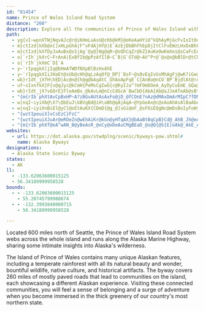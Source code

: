 ```yaml
---
id: "81454"
name: Prince of Wales Island Road System
distance: "260"
description: Explore all the communities of Prince of Wales Island with the Prince of Wales Island Road System. Connected together with the roadway, the island communities form a web of Alaskan culture, ripe for travel.
path:
  - yg{vI~wpnXTWjNqvAJc@r@iKHmLuAsU@cKb@kM}@oKeAaHYiO^kQhAyMjGcFvIoItOu_@lIiP~l@}mAnVak@vBmDUaLgCsFyCgFgEmF}GeAaGxBaI~BcLg@iF{AoFwEqGsHNmH_@yHH}FhBkIhDwHbB{@`Gat@zBkK|Bmi@fBuYd@oZo@mPNuYxAiScCmJUgI~@gNlCaN~CaH`IqIbCaHvCcQ~CeLnCuMdBoWmAiF}B{LXuUbC{OfG}D`GqInFyQ`CgNmBqI_BaJ?sJ|CiQgA}LRyHxAuO@mFfCsKrDiBtEwAnEg[bEmc@r@_M`CeNg@}Mn@aOBeMt@sJb@yDD}L_AcKIcIlAcR`A}FlBkC`BaBjAKXuGn@{KrBsDlDkAbEb@|C|@lCeD|AwGdBiS|D{C|DkEbEgB|DuI|HqKbAsIXyLxAuKtBoIjFeIpEgBlHgB~E?`E_AhA{@vFuIjGuMnDoCfHqCfJ{EnK_Ktr@{b@xEaFfBoExDsE|DwBfFeA~AaBbD_GrC_GfCoGbAoDdDqD|DkAvByB|F_RrBaHrFmHpKuJxBkHOsDeB}CyAy@?oGZaK{@_DqF{C}CoAwCcL_FuHoKlIsEs@}DoGp@kMaAmHmDkNo@oM_CcOmA}HgIiF}Co\bAwGpFkKrHgIfEaClH{ElEyF|BkIjJk@~DgDvDaIlDgUzGqFbHsHpJiJlRaWpK{IzKuBrIeFfYwR~NuO`IHvIcAnGoFtDaHzEaDbGgB|Gm@|FQvC|DDjEQfHzB|ClFmF|F}EzFyFlFDnPcIdIsJrFcCd@sFnBgHjEsFvH{CxHpD`XrB|DrB`GtK|DlCvCyAnG{IvE}BlGfDvDhI`Ez@nFhClEf@zFnB|J~E|DpGpHpJzKtJbB~K|C~@xCgH|GwDfHSpKFpHhApE~FhFrHtHtInBtIrEpElDjFbBfHlFzCtGpAnFdC~NwCfF`DxBbDfIx@xMiUrDwJjBgHRoF\aHlA}BnFuGxCsBzCyFp@aJe@}Jw@uIl@kHbA_FxCl@~AcABcFy@oGoBkGmCiBg@iLeDiFsE?aFZwDkDeAmNyB{MZ_IBgJQyO~BmLjCeCe@yJK{RxAgJ`EkEnFoIdCkGzByOhFiMvA_STyc@lCyPmAcZiBqMgCuEeBcOcDkGcD_CgF{IyC_PwByL_E{KsAeOm@mWnAwLlF}PpFqOlEqFo@yHXqJrAeKYyJsA_GuN{f@O?vNwN|Oce@xKyHnPgNvQw@zKbFpZeWdMiEvUuWpn@iU~AnGfG`H|A|AbQmFnIHxGg@hGEpIzDnBc@dBfFwBtElJ_CfDoGt@oErHeQfD{E`F}F|EaD`MkGjKZpJpA|FvD|F^bEiBjCy@|F}@hXpLzHbGfGzDxBpFbCnIbArFl@`HJfPYjEy@fBs@~F_T`YaKvXcSfTkOrm@aDhU\pH^zCtAxFlClHxb@ht@zH|T~@`Z~@fNpId`@rD}CfDEfDvRnBzOzKrPhCx@jEQtD?lCeA~DmB`Cw@tCB~I|F|EvEpEtG`AbD?rCXpFrChArC~DpFkAhE~@jJtCtJxB~DcBvBiG|Iw@xDkB~HzMbJlPpC`JnCtWx@jA`GlY|H`XpDfHrEdIjGbAbEg@|Jo@~KVxChA|BfAjMzA|FqF~@e@pDoEnDOnMoExBsFhCwEpE?vG[bIbAxLbFrGwE~LaHrAsLpH{K|BwBxFcHnK{AnEnQbB`Nz@`LpAbErEjKjFr@jAhAhBdC|DdKnBtArAkApFeBzEbEtBfFl@xDdA~BhBbBrDhA~Au@`DkAhCk@lDoExD]rDpBnAoCjC_HrCaEnCkFvCgDnBwCbBuAxC_@fByAtBs@lDlB|CpArDv@bEpCrChEdAjCfC]hAuArAaJhBu@pFpAxHdAzFpLbDn@lE]d`@qAjGChHm@dBgAPuGSkDuAyCc@kB?oCx@yB~BcFpDwBh@cD\oEt@uCdFkGpCE~B]vEpAvCWbEwBtKT~C}AxAmEpE|@nBtG|AlDhCf@|@|CrCpCbFxAvCh@dClHtLxBxAhBrAjFh@|EhAjFxBpAtC_AnCgBrLmT`EwFlCy@hXi[pG}B|VYfLg@zC{CbDcOhCyHxH_AnWmVtEa@`F`AzF{YrGgH~V}RbAsFlAkJhEaElTiQjR{AfHJrDeGdJwBpGNvBuGnE_QpGgT^gMzE}G~FwJzHy@|DiBlGhBzKErDs@hB}B
  - m}ctIzd|kXb@xC]xHLpGhA|F^xFdAjHf@|E`AzEjDbBhFhEpDjItClFvEWzLHxDxBhFaHtEaJ|h@ioAjHeT
  - m}ctIzd|kXfDyJxAuBx@sSjAg`@y@}Ng@qR~@oQhCqZr@kZ}AuKeOwKmXei@sCaFcEqGwCeGiBuEc@oC|B_GOcKx@mZmAqNiByNoGqJgBkM}EoVeM}O|GwNvAaNsC{QwCgN_BqNmBiOt@aYzFiUzJkKfHu@_@mOjDeGhLqPjHoGdOsFlJyH`JmDrNuKvPkK`DiC|FeIpPbDzTzAjQjFtKeDnG`FbH~D~HxAxIvG|CnErBcK}@kJfHgL
  - o|`rIh`jkXrC~FrAnA|ExBfIb@pPzAfIlB~C`B|G`GTd@~AV^Pr@`@x@x@bBlDr@tChExGjNpPbGjGzBxCnDlDbB|A|CrBlEbCrAdAlDdExAvB~@rBx@jCl@hD|@~D`DnKbA|BnCfF|@pApV~VtB~ChBtBbDjCvFdFvDdGxBdClCrBrHtEfBZdBI|AN`JlFrB?vC[tBm@rCc@lVbD|Dx@~Ko@xDEtPiApHQtEr@dV~JdBTfBIhCi@hBuA|B}C~@yBrAcC~CuHzEgKJc@|DeI|CyCbBeAvB_@`EO`Ef@hC|AfBlBlEvFhEzGrBvE~@hDr@bE^|DJrF?b{@BrA^zE?tBUzKbAJ
  - o|`rIh`jkXmC`DI`A
  - y~`rIpqgkX]jIq@bHmAfWDfNXpBlBzHxAhE
  - y~`rIpqgkXIiJHaEt@sUb@cHh@qLzAqOf@_DP]`BsF~@sBvEqIvGsMhAgFj@wK?iGe@kDgDoQ{CyJ{CgH_A_Ei@iFe@}Oo@mIgCsOUaE?}Bl@iDNwBjAeJ`Jaw@b@oGhDoQvBgRhAgHbFyJtNsUhA_CdAsCpAeF\oBfBgM^cBlAcKtCgRhAoGp@qC~@aDnBqFlWgi@xNk_@l}@knAxBmDdBgDnK{UrYgx@lB_EzCsFtP_XfCkEdBaCdAa@`Tu]dByBvDcCdNwDt@o@n@eA\{AnBmLlCoQlT_y@lHsWt@cBdA}AvBqBpAo@bGkAhAk@~A}Ax@}A~CqLhGeTfBgFlByCtAiA`DgDpGoFxCoEhBgFh@oCdKys@n@mFxAeRvAoUWqEOcAe@}A}AoC_C_Go@wC]sDOmCEoDJsDE}DB}CjBmo@K_EUwBsEsVUkBGoBNuCXoBZcAlAqCjIyLxAcAbAKhBPx@Zn@?lAe@n@i@x@oA~AmDfGmLjEaJhAgBr@c@nBo@hAItADx@Tr@h@~@zAx@|AhAzC^n@jAlAfAVtAE|@WhA_AnAsA|@wA|EwJV_@pFeNvAyDhA_EnAsC~AwBpBy@nFkDlAmBhAaDdAaBxJ_MpA_A
  - wb}rIdt_jXfH\hED|Ac@n@[h@g@bAqAtC_GhAoApFqE`C{AnBo@nCO`BP`Bj@lAt@rAhAhA|AbAlBx@nB|DnLhFnMn@dCv@xFnBlTfD~ShEnS^zCZfE\hGX`DZlBb@zA|@fC~AnCrBjCfE`ExFvChCr@fBVpCE~EuAxAQ~ABfB^fFtCbBThHa@|CE`B?lFf@~A\dDjAfAp@h@l@r@fAjAnChAlFbAjCbDfFz@fBl@|Aj@rB\lBn@jFRhFLnE@pGTnOXjCb@xCp@xB~@bB|@bAlAx@rDx@tMrBlBb@tErBpCfBhFrFlC~DhCfFbAbC|CtJdAnEbAvFzFjYtAdDhBnBnB~@fAJhBQ`LuC~@?`B^zAz@~IbKdBlA~A^`CI`A]`DuCbBkA|EwArB_AtAiAbAi@`E{A|AiAlAcB|@}ArAuAbAm@d@Q`Ca@`KwA|Ak@~GwDvCa@pAFzDbAfBThBIlMuA|Gb@vB^fAl@|@z@|@tA|@xBr@rDThCDfEYvDe@zCm@hBeAfBcAtA{At@aB\_CNmAZiAh@y@r@cAjAo@~@eAbCaAfDg@fDiAlLs@jEw@nCkBtE}DzIkAnD}@hEc@tDQrCMdE@jERrHr@hSTfD\zCn@vCbCzIp@rDjC`QnAjKNnDAfDOfC]lCs@tE_@`DIrDB~DJrDb@xD~A`Jf@vF^jV^jEn@dEdBpElC|DhClDlCvC|CnCpCbBdDpAdKbClDtAvBlAlJjHvJhEvAt@nA~AnAtBlChInAlDrBdEz@nAjDzDbGjFpFhF~@tAd@dAl@bBTtA^rDHfBEfBq@dM?tAb@bFh@bCn@xBfIvP~JdExAvKX`WnBpNlD`NlBzCpGtIxI|GvRrPlHxKdLt[xCrFdA`J|A~OrB~DzCdEng@r|@|J~RfCfDxBbCbAn@jA\|@]~DwCjD}DpDwAdAQx@Et@Vx@t@xAjDxe@tkAdGvKhFzKbBrElAxBrFtBbBPjSDvFi@l@Z
  - uf~sIxnfkX}F{v@qJyc@kCmH{PeMsCgIwG{c@KyIJa^?mFOmDOeA_AyDyCuEmE_GQa@uAoK_BeIk@{Is@cEc@kAs@y@u@Qs@?u@Km@[e@c@i@iAgCiGoA{D[gBcAqJo@wEu@kC_CqFaAuC_AgA}@s@aJqGuAm@cQgEmACaBR_Dx@k@`@mG|FyA`AmBl@cDZu@CgDwAeA_AcBiC_BwCaA{@yF{BiAwAS_AE_GOuAIUaEmC}J}FaH_GaEeEm@OyBAw@Um@y@k@{AUuBFsKGaF]oHOm@o@qAaEcEoFkAwB?_AQiBw@iAy@eGaHaB}C_D{Ee@kAc@yBm@sF_@wAcAqBaFcGsFyEcBoA[g@Wa@qAuDi@eAaCcEi@m@k@qAmBcI_A}CgEkJyBmFiBuDo@cA_LqK_@w@i@eCIyBB_CrAuOJs@vAaDn@_GT_A\_ANQdDuCd@m@pA_EnB_EpAaBb@g@~CUvNEbDS|@Ux@a@^Wd@_A`AoC`AgBtA_BpFuEb@w@hAiDn@uAf@y@`AaAnMaJn@[pFiArFsB~@o@R_AJm@B}@EwKQqLBiBHiAXwAxB}Hh@eCr@wFdAmMdB_X?uAG}AOuAa@_CsCcKoDaPgLeXwBuKfA_K{Hef@g}@xReo@~z@eb@bScXs@_{@yX_h@_a@}j@uKkVuc@m[wu@}^kKm_@ih@}Ysu@aHoReQq[cd@mb@aH}]|Bu^@cYuEsfAkIaaAsUwRyPkD_PgNbDsRiIkj@{C}PiW{K
  - wb}rIdt_jX?vGOrE}FleAmBx_@kAvLm@nCcCdGcA`BwCbD{AbA{Ab@aJJeATeAb@sBtAwGbFcBlBs@tAk@pAcBbGcBdEsDpCyAr@y@v@aPzWwE`GwEpFeB~Bc@~@cAhCcCzIwBdIoA~FUbCEdCIvJOvC_@~Bg@pBe@lA{@pAwAtAsGhEq@x@e@r@iA~Bk@rBwAbDiA`BgHbIuAjCcAtCc@hBe@dC_AjHYzAsDlKyAnIi@lB_CdGg@lC]~BKjCUtKc@rF}BtMQtCIfCHjD|@xL@nCOpCYlDiAhEyAjEiBlDoBzEqCbKeAfC_ChCaCh@yQvBeFz@uZtKqD`BoA|@yEzF}CtC}ExBcFrDqF|EaFtCcDHyBEwA`@mAj@gAbAaDjE{CpD{CxBsDhBgGbCkAx@sClDsBhBaDpBcFrB}C~ByAhBcB|AiC`AcCRyAj@kPhNgFzEqChEwDtGg^`w@eA|AmAnAmHzF}DhGqInKuAlDgAxF_BzG}CdKgEvL_B~F}FrYs@xBcCfDsDrBuAJiAEaB]sCmBsBq@_BMgBx@_BvA_ArBwAjIuAlJyBzKyBbGqCrFuC|DkClC_VvNoCbAmTrBoD~@_ItFsCzAuKnAgN`DeAJq@EeBc@qAw@mM{K}@m@_AWeCEgAVkAl@}FdG{BpBiCjAwF|A}A~@aAbAiAhBsDvHmB`DsBjCiLpKuCvBwAn@_Cr@}PZcH[sF|DmEfH}SpTaFdE}G~HoDW_PrFs_@x^{a@hn@uUBkFrHgBrJ}ElSiDzLwFd@{MPwGa@
  - "{m{rIb`phXtAvCpBxHP~A?zBGvAUtAsAxFo@jD_@fCOnE?nAz@dMAxDmArMIpC?fDNdCrBjRRxDBrBG|CKhCgCjT{@pKy@vJy@dOKlDCbEThKEdGKfBg@dCwBpIk@hEc@jGDfGRnDb@nDrDzTbDtQh@lBp@vArHlJjA~BrAjD|BdI~@~Gt@hLlBtf@HlDIxDSdC[~Bi@`Bs@`Bo@dA{DdEeA~Bk@rBUfBk@jIm@`QObH@~ALzBz@nITbDF~Bm@vHsAhEyAlCwA`Du@hEOfFBrHt@pJhA|VxAfPnCpT|@xD\\zE?|Em@vFqAxFqDxL{pAt~SAhBB|HRvG?hCJrB?pCPtGBhEq@jP?vCRvC^hCh@hBp@zApAfBxDxB|@~@xAdCdAjDrAvMn@lJXlH?tC"
  - w|nqI~iyiXb@\X?\QbEuJ\kBVgBd@iH\aBh@qAjAqA~@YpGeAx@c@xAoAhAsAlBaAbABjDnAzAJfEQjDe@lBy@fBmB|HuGhDoBxLeExAe@dAKl@X~@lAx@~At@n@rA~@n@Ch@NtAvAbA`BdAjAdEjBzCdCzEfDxA`BlEzDfBnAt@ZdC~AbBx@xBp@`DLpKfBx@GrBuAzCaFbIoKd@eAlAuG`@}An@kA`CuCbBgDfJgXx@uA~MyNd@q@bAwCn@aA|DgClBc@nDKx@]|@}@hAiBZ[l@i@hAa@hDg@hAl@d@zAf@tBn@~Gh@|CdAbFhA|D`AtAp@h@pAj@rEInBTxAlA~@fBd@p@fBz@z@Hv@g@fBgDzByHZm@|@y@pAa@`BW|D_CX[n@Wb@y@hAiGr@_AjMuGtAQfEf@r@`@x@n@dBtCdAf@`@DbAEtIcC`AQ|A?nBz@lDhCj@NtCs@xBCz@Sb@a@t@kBr@aCn@_Ar@m@dA]`CIrGfB~PpChBl@lBvCbC`Ff@r@b@f@r@Th@EhAw@zHwZbByD~BkCn@Uf@Dj@j@d@dA`EzUZvARf@`ElHfMxS~@lBb@J~@Dx@]xBkBhA[b@NbBxBfIlM|@`Af@T~KxBrADxAs@t@Kr@JZ\zChIxUr_@~A~BdDnFZrATpCh@jEh@tAX\l@Jj@An@g@^eAVqAR}DZu@j@k@h@KdAD`AK`AOr@]fAm@xAmB~AaDx@eArHyB|@HdAtARn@XxBDzAPvA`@pAjCnMr@`B|@|@zB`AhAjAVtANxBl@|At@nAjA|@fBOpFuAbF{BdJ{CnD{AtIc@dB@~@Vh@dBn@dClAnCz_@xj@bDlElTjMzGtAfCCdDsCx@[n@D|DtAtAtBr@rBx@vAnBjDjFzHtBdH`DhMzAxB`FzCrCpAbBhAxA|AhCt@lBAzFk@rC|BdBx@rB]vCcCzAgCrC{CjCsA`EgAlBVjCBbCq@~ADdBvArCHfJyF`C[pJsF~AcB~@aDr@}ATYl@GnBJb@UdB{A|BgDh@cDt@eMFqDZkEl@{Aj@E~Ar@`BzAdBdAbAKrBmBp@iC\_ClAgC~AcA~BOtJ}Et@w@fBu@rAEbCpCn@d@zBn@vBNpAC`By@rBwEvG_LpCuIhEsH]yHy@uEuD_EwAeEe@gDy@}CeAuE}@}Fo@wGUgDDqCxAwHOiDk@}Ba@eCGmDPeD~@yArCiCdGwEfCiApBf@pFfBhA[hBwBbBgEbBiGh@kC^uCD_OXeDZsAv@iAnBWhB`@|CpAfDdEdAr@dBr@`Bb@rChC~B|ApDjD~DvEzCbExF|IlEpFpB`AjBp@|ApAj@~@lAfCpEfO~@rDlAnCjArArC|@lBVxBWtAa@bCeEbAkA|EkDfKqExG}AvGb@vDUnCeA`O{JhF}DrNoMlJqKpHwH~BsBlDu@hLkBpJjB|C`AnB~@`I|FtCfC`BvBp@nCfAhBpDbB~AnCfEfJvMbMhAZxBIzK_EnSwItJqF`L{GtJqE~LaHp@}@`CyHvB{OZy@~CtMh@fB|BzE~@lAhA|BX~@b@pD^rBrClJ\z@VJR?b@Q~AsAp@_@RB`@\xApBlAuAfAm@^a@e@gBYsB
  - w|nqI~iyiXnBiEl@yCl@oEtAuKX{CDmD{@g_@]sGi@eF_@sFOiEQgNc@mDsBoIyFoWy@iLSuI]}H{@oGgA}GuAwTY}J?eGHuI`A{n@O}Hy@kQCcGL}C|@oGrAaDnAqEZsFOiEk@uGmBqXs@{Sf@aV`AeRnBuMm@yHcBcGwAmHm@_E?iEP}CjAmNSwDMaHHeIN}GJaJp@eHj@yDx@oIPmF?kQf@cOx@sQDoH_@_Hy@yHy@eEyC_J_LmT}BeGoAuEcCaLu@kF_@uFi@yKK{F]yCaGeYe@sDCeCXiM?oCOsBiAkKQsDCqDJiDRwBd@qC`AkHFqCKmFq@wEo@wBuO_e@u@oDo@eEaAuOScBg@sBu@sBiAgBcBmBmAiB{D}JmAwAiAcA}PcFoAiAmBqCqByBw@QqGm@}A[KvHU`DiAfFi@~@m@h@QZ_@pAwA|CuAjAm@p@q@pAsApAsB|DwBvCkAr@m@Ne@@_Co@y@ViBzAcCbIkHha@eFhQ
  - "{wztIpeuiX]vCsEzC}FzC"
  - "{wztIpeuiXJuAr@eROeZn@wEhAiKr@kGn@yHTqAX}@bAaBtBqCpB}Cd@_AhB_Jh@eAn@w@vAgAhG}D`EcD~@wA|BoG~BsF|SwVbFmFl@WhEq@tAo@fCsDfCuEhBiCt@u@`CkAjAsAhAu@n@m@h@aA|@{CXwBTyDJm@|CqIxAoIhAsFRcBj@iJRmARq@rCeGhAsFdAkCvCiGhAqEp@kBnEaIzAkCbAuAlCuAdBc@lEq@n@Q\\a@hAwEx@qGtA{GzBcIXuA`BiDjHyLXaBNwBS_GHaE?iEHoA~@qGX_ApAcCjCyDxCcCxB{Bh@[l@MpA?lAb@bBlBx@l@bD~@|DCrC`@xA`@~@@lBZ^Zh@rAh@nDXz@^f@n@JvCs@j@?bD~@bBn@h@p@~@tBrClF^tAbArFfCvDtAnE~@~BfCtBvI~IvDxL|@vArL~IxRpOvBvD|N~TjFxJdNtR|B`C~GhEnFlBrCtB`HlCrDdAxAl@hYw@nDqAzC@jIgCtCoAvDWtHiChBiBnA_AtFgBpAs@`AiAtB{@xBQ|A_BtAeAlEmDdGu@jAs@bBqDlGkKXa@nAu@X_@Xo@Ny@cAeEsAqIeAiIsB_LgF{[KqA@s@Lk@N]dAs@rBiD|DeEzGyI~ByBdB{@bCk@V]T}@x@aG^m@hBy@vDDbCUr@s@n@uCdDcD|AiBjCmB`FkC|@q@rAiBxBgB`DeBdCoDl@QjBkArB]pCmAx@{@vFiEvI}HbAGjBy@f@iAn@{BxBkDb@eA~Ai@TiAh@y@|@i@`AaB`C{AlAmB`@qC^kAbAoAz@gBpAoDdBoCbB}Ax@mDhA}CfAsBn@wBp@uA\\gBbA}CTcEl@qEdAqEJoChA{Gl@sBn@iDbAoCfHcObBiE|G}GhAm@rAqAfAs@jA]hA^t@_@x@gBnAoEtAqAjCgDlAcA`Bu@dBoAfJmLhBgBj@QfEh@l@Kj@o@l@yBnCgFrAiEjAyFpAaDdB{BbBiAn@uBRsCCwKKmBg@gBkAaDcDoDcAaBoBqBeBgDwCkGaGsHmBsD_BwFg@qE?yBQ{CE_ETkEb@_ExAeExBqF|B{Ej@cBTmB?kCG{CNgBl@sB`@kEMgBk@kAcBkAk@q@M_Ai@}IBw@J{@^mBj@cEd@wE?}DSuEEoDCmDHkCOeRNuEh@{G@mCk@oGcAqCk@_AMoA[gBw@sBk@iCm@mHH}Pb@_DD_B?}FDmCb@mFCsDUmBi@wAi@oAuAyFgCuEu@_AmA_AmFuAyAy@O{@i@_BGkAW{AoAiBiBuBs@mA_@mAIaB?aHU}AgA{AuBoAmEiBy@iC{CkLq@{BaBwCOq@QkE@cCZuFNiAVu@|@uAx@g@x@{@xCKxAw@hAcBhBwDv@{@NuADiKNeC^uC`BmFj@uAdDeElA{BR}B?sJNwA~@uE?_FxA}G^m@^uANyAHaBLy@~@e@tAgAvHuI^iAn@eCfAmHhAoEbAuBp@gDViDR_JP}DNwC^mBbBuBnI{MxD}HxAmBbA{CPuDEmCSoB{CcFm@{Ai@kDDmB\\oBd@uAxA_ArDiDjH{EfBuAzAc@hAFhBdBbBx@xADlC{AhAeClAeA`Ag@rAQ|Af@h@x@Z~A?nCNtC\\xBhAvA~@jCpBfHhA~AdAx@nA?xCs@`H}Bn@Ab@RrBjFTx@b@\\|FfBrDvAbAl@n@J|@K|@c@p@k@b@y@xD{NxA{Gp@mDLyBAwCgAmS?qCt@kXEeBQaCW{A?uAFwAZyB~@qC|BuIrBkN@sAQgKTeGBsD]uEDsDfBwGJ}BRmB^cBRsBrCmJh@aDTmB^kAf@g@tA{@Xk@n@yBh@_A`Ag@|@u@f@k@`@gAb@g@bEmBrCoC^Kh@Nx@x@r@Pt@Kl@s@`BiDjEmGpvBofCjMaJrMwLrKmHbQy@rFfBtEDhHjIfRlCdU{u@~Moh@nQoZpq@mv@jV_Rz^gPzc@~@~[lYbUlXjLlOv[C~VHxYnD`MAdQkTdKyPnSwBfX|EnNhEbXpRdOjQvF|c@j\\~]nTkVzJf@|TfHvU|\\fLpHnK~Lx@~N?lNbFnTvIbW|HiApCqAnBD|E_CbBuA|AMhEb@~CKfAm@lEuGlCqAhFItCp@rCDbD\\hBQ~AiAxAuAnCkBxAg@lBIvD`BxA`BrAtAhG|KtIpTt@xBR`Ba@jCBnBl@fBiJdRmOv\\aIpVyA|LwGxY}@nH_ArN_AzIcBjLwGh_@mGpXcCpNg@zB[hAsCnGi@|A_@pByBjOc@pBU`A}BnGy@|CcBnMoA~Im@hD{AbGaIpTu@vCg@dCyApJiEvYq@vDm@~Bo@zA}@tAgBdBsEjBeAx@i@l@sA~Bw@~Be@`DOhBKhCOhMSbWBxBR`CtAvH|@~Fp@rGxAxTr@jEdAdD|AfEn@jDVnECjEZlDr@lAn@j@r@PlDZf@Ll@f@b@l@d@x@fBfHrAbEjAbD~@lBnMzQhB|CrCrGhCrH|@`BrAjAtAr@rADvAUdAm@tMkKlIwF|RgLtAo@~@Ip@H`Bx@"
  - "{m{rIb`phXf@eA^wAN_B@yBeAsR_@oCy@oDeAuCMgBEaD_@s@Q{@S{E]oAk@_AkE_AcEwC_@g@Si@Ek@?aANiAlBcF^sATsFXeABc@j@s@rBoEp@}A\\wAAq@iAkCIc@I{COeAEcAC_IHaBx@_E`ByDFsBEsF@sBLeADoA\\}AhEgLx@aDXkB@sAQs@_@c@iBcA]c@Sy@_@qDAqADqAR}@b@_Ah@i@vBmDl@Uh@c@n@eCxA}@h@o@~AcEx@cBx@oChA{Bh@k@Xy@?s@Ko@c@m@qFuCsBMgD^g@Ey@c@cB{AgAm@cB}Ae@UeAHo@Pc@IUk@w@uJr@eC|@mBtBcBbAaB~@wCr@wCXmB\\iAzAkChB}B~@cBp@sB^cC`AcD`@iCp@uMNi@^QRe@T_AHwAT_Ah@eA|@_AdAg@\\i@dFkJlAyDnCwCvBaBx@y@ZcAL{@NiEj@qERkA^}@h@a@t@Nf@`@n@FzEgG~B_ArBaBhAwEdAg@lAiAdD{AlBsBbAoB`@wFVkAh@y@tAy@rAQ~@[l@mA`A_DLoBAcCPwGLkAXcAt@o@xCkD~@M\\UJm@HoAhDcHxAgBfAk@dBiBtAeGf@cGvBmJlAkE~B{GnBgHt@m@|B_AbCgB|HmHfDmDfFiD`F{EjEeJhAmFXu@b@w@~Bo@|BsD|BeF~@aAn@a@xEeA`DuC~@EnCx@hAExAcBzBoEjAa@lCHlAUrAsBdAoEr@aCx@iApDmDdFkEr@kA|CeJz@{A`E{@t@c@|D_H~Ac@fBK~AUlAm@rE_G`G{EdB{B|B{u@zqBahFbk@wu@ry@~BzFp@pJLdjAab@hn@cy@|Uyb@``@up@pYsg@jJkXlGqNrKcJ`Rq@dp@kErFaBhBgD~Lao@jAgE|AwDbJsMpE{D"
websites:
  - url: https://dot.alaska.gov/stwdplng/scenic/byways-pow.shtml#
    name: Alaska Byways
designations:
  - Alaska State Scenic Byway
states:
  - AK
ll:
  - -133.62063600015125
  - 56.34189999958528
bounds:
  - - -133.62063600015125
    - 55.20745799988674
  - - -132.3993840000715
    - 56.34189999958528

---
```


Located 600 miles north of Seattle, the Prince of Wales Island Road System webs across the whole island and runs along the Alaska Marine Highway, sharing some intimate insights into Alaska's wilderness.

The Island of Prince of Wales contains many unique Alaskan features, including a temperate rainforest with all its natural beauty and wonder, bountiful wildlife, native culture, and historical artifacts. The byway covers 260 miles of mostly paved roads that lead to communities on the island, each showcasing a different Alaskan experience.  Visiting these connected communities, you will feel a sense of belonging and a surge of adventure when you become immersed in the thick greenery of our country's most northern state.
